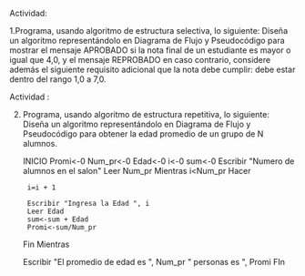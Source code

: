  Actividad:

1.Programa, usando algoritmo de estructura selectiva, lo siguiente:
Diseña un algoritmo representándolo en Diagrama de Flujo y Pseudocódigo para mostrar el mensaje APROBADO si la nota final de un estudiante es mayor o igual que 4,0,
y el mensaje REPROBADO en caso contrario, considere además el siguiente requisito adicional que la nota debe cumplir: debe estar dentro del rango 1,0 a 7,0.

  
      
 Actividad :

2. Programa, usando algoritmo de estructura repetitiva, lo siguiente:
Diseña un algoritmo representándolo en Diagrama de Flujo y Pseudocódigo para obtener la edad promedio de un grupo de N alumnos.
    
    INICIO
    Promi<-0
	Num_pr<-0
	Edad<-0
	i<-0
	sum<-0
	Escribir "Numero de alumnos en el salon"
	Leer Num_pr
    Mientras i<Num_pr Hacer
		
		i=i + 1
		
		Escribir "Ingresa la Edad ", i
		Leer Edad
		sum<-sum + Edad
		Promi<-sum/Num_pr
		
	Fin Mientras
	
    Escribir "El promedio de edad es ", Num_pr " personas es ", Promi
    FIn 
  
 
  
